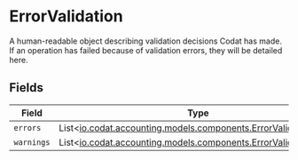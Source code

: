 # ErrorValidation

A human-readable object describing validation decisions Codat has made. If an operation has failed because of validation errors, they will be detailed here.


## Fields

| Field                                                                                                             | Type                                                                                                              | Required                                                                                                          | Description                                                                                                       |
| ----------------------------------------------------------------------------------------------------------------- | ----------------------------------------------------------------------------------------------------------------- | ----------------------------------------------------------------------------------------------------------------- | ----------------------------------------------------------------------------------------------------------------- |
| `errors`                                                                                                          | List<[io.codat.accounting.models.components.ErrorValidationItem](../../models/components/ErrorValidationItem.md)> | :heavy_minus_sign:                                                                                                | N/A                                                                                                               |
| `warnings`                                                                                                        | List<[io.codat.accounting.models.components.ErrorValidationItem](../../models/components/ErrorValidationItem.md)> | :heavy_minus_sign:                                                                                                | N/A                                                                                                               |